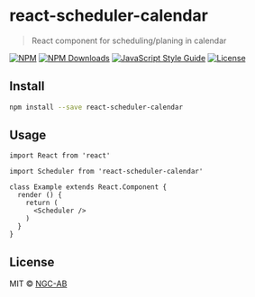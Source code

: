 # react-scheduler-calendar

> React component for scheduling/planing in calendar

[![NPM](https://img.shields.io/npm/v/react-scheduler-calendar.svg)](https://www.npmjs.com/package/react-scheduler-calendar)
[![NPM Downloads](https://img.shields.io/npm/dw/react-scheduler-calendar)](https://www.npmjs.com/package/react-scheduler-calendar)
[![JavaScript Style Guide](https://img.shields.io/badge/code_style-standard-brightgreen.svg)](https://standardjs.com)
[![License](https://img.shields.io/github/license/NGC-AB/react-scheduler-calendar.svg)](https://github.com/NGC-AB/react-scheduler-calendar/blob/master/LICENSE)


## Install

```bash
npm install --save react-scheduler-calendar
```

## Usage

```tsx
import React from 'react'

import Scheduler from 'react-scheduler-calendar'

class Example extends React.Component {
  render () {
    return (
      <Scheduler />
    )
  }
}
```

## License

MIT © [NGC-AB](https://github.com/NGC-AB)
